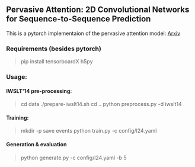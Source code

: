 ## Pervasive Attention: 2D Convolutional Networks for Sequence-to-Sequence Prediction

This is a pytorch implementaion of the pervasive attention model:  [Arxiv](https://arxiv.org/abs/1808.03867)


### Requirements (besides pytorch)
> pip install tensorboardX h5py 

### Usage:

#### IWSLT'14 pre-processing:
> cd data
> ./prepare-iwslt14.sh
> cd ..
> python preprocess.py -d iwslt14

#### Training:
> mkdir -p save events
> python train.py -c config/l24.yaml

#### Generation & evaluation
> python generate.py -c config/l24.yaml -b 5 
